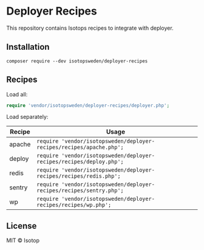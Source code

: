 # Deployer Recipes

This repository contains Isotops recipes to integrate with deployer.

## Installation

```
composer require --dev isotopsweden/deployer-recipes
```

## Recipes

Load all:

```php
require 'vendor/isotopsweden/deployer-recipes/deployer.php';
```

Load separately:

| Recipe     | Usage
| ------     | -----
| apache     | `require 'vendor/isotopsweden/deployer-recipes/recipes/apache.php';`
| deploy     | `require 'vendor/isotopsweden/deployer-recipes/recipes/deploy.php';`
| redis      | `require 'vendor/isotopsweden/deployer-recipes/recipes/redis.php';`
| sentry     | `require 'vendor/isotopsweden/deployer-recipes/recipes/sentry.php';`
| wp         | `require 'vendor/isotopsweden/deployer-recipes/recipes/wp.php';`

## License

MIT © Isotop